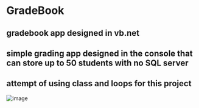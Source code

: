 # GradeBook
gradebook app designed in vb.net
----------------------------------------------------------------------------------------------------------------
simple grading app designed in the console that can store up to 50 students with no SQL server
-----------------------------------------------------------------------------------------------------------------
attempt of using class and loops for this project 
-----------------------------------------------------------------------------------------------------------------
![image](https://user-images.githubusercontent.com/41649696/53931168-12eceb00-4062-11e9-98b8-e9380c934fdf.png)

